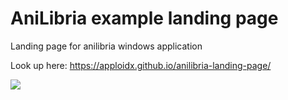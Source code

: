 # AniLibria example landing page
Landing page for anilibria windows application

Look up here: https://apploidx.github.io/anilibria-landing-page/

![](https://i.imgur.com/mlBGCsl.png)
